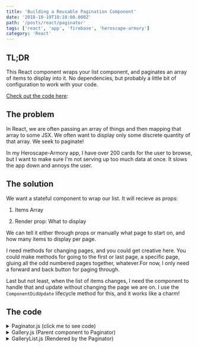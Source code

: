 ```yaml
---
title: 'Building a Reusable Pagination Component'
date: '2018-10-19T10:18:00.000Z'
path: '/posts/react/paginator'
tags: ['react', 'app', 'firebase', 'heroscape-armory']
category: 'React'
---
```


## TL;DR

This React component wraps your list component, and paginates an array of items to display into it. No dependencies, but probably a little bit of configuration to work with your code.

[Check out the code here](#items):

## The problem

In React, we are often passing an array of things and then mapping that array to some JSX. We often want to display only some discrete quantity of that array. We seek to paginate!

In my Heroscape-Armory app, I have over 200 cards for the user to browse, but I want to make sure I'm not serving up too much data at once. It slows the app down and annoys the user.

## The solution

We want a stateful component to wrap our list. It will recieve as props:

1. Items Array

2. Render prop: What to display

We can tell it either through props or manually what page to start on, and how many items to display per page.

I need methods for changing pages, and you could get creative here. You could make methods for going to the first or last page, a specific page, gluing all the odd numbered pages together, whatever.For now, I only need a forward and back button for paging through.

Last but not least, when the list of items changes, I need the component to handle that and update without changing the page we are on. I use the `ComponentDidUpdate` lifecycle method for this, and it works like a charm!

<h2 id="items">The code</h2>

<details>
<summary>
Paginator.js (click me to see code)
</summary>

```js
// Paginator.js

import React, { Component } from 'react'
import PropTypes from 'prop-types'

export default class Paginator extends Component {
  constructor(props) {
    super(props)
    this.state = {
      currentPage: parseInt(props.page) || 1,
      totalPages: 1,
      cardsToDisplay: [],
      limit: 10,
    }
  }

  componentDidUpdate = prevProps => {
    if (prevProps.items !== this.props.items) {
      const { items } = this.props
      if (!items) {
        return
      }
      const totalPages = Math.ceil(items.length / this.state.limit) || 1
      this.setState({ totalPages }, this.update)
    }
  }

  update = () => {
    const { items } = this.props
    const { currentPage, limit } = this.state
    const firstItem = currentPage * limit - limit
    const lastItem = currentPage * limit
    const cardsToDisplay = items.slice(firstItem, lastItem)
    this.setState({ cardsToDisplay })
  }

  nextPage = () => {
    const { currentPage, totalPages } = this.state
    if (currentPage >= totalPages) {
      this.setState({ currentPage: 1 }, this.update)
    } else {
      this.setState(
        prevState => ({
          currentPage: prevState.currentPage + 1,
        }),
        this.update
      )
    }
  }
  prevPage = () => {
    const { currentPage, totalPages } = this.state
    if (currentPage <= 1) {
      this.setState({ currentPage: totalPages }, this.update)
    } else {
      this.setState(
        prevState => ({
          currentPage: prevState.currentPage - 1,
        }),
        this.update
      )
    }
  }

  render() {
    if (!this.props.items) {
      return (
        <div style={{ color: 'black', fontSize: '3rem' }}>LOADING ITEMS</div>
      )
    }
    const pagination = {
      cardsToDisplay: this.state.cardsToDisplay,
      currentPage: this.state.currentPage,
      totalPages: this.state.totalPages,
      nextPage: this.nextPage,
      prevPage: this.prevPage,
    }
    return this.props.render(pagination)
  }
}
```

</details>
<details>
<summary>
Gallery.js (Parent component to Paginator)
</summary>

```js
// Gallery.js

import React from 'react'
import GalleryList from './Card/GalleryList'
import Paginator from '../Utilities/Paginator'
export default props => {
  return (
    <div>
      <Paginator
        items={props.cardsToDisplay}
        render={pagination => (
          <GalleryList pagination={pagination} props={props} />
        )}
      />
    </div>
  )
}
```

</details>
<details>
<summary>
GalleryList.js (Rendered by the Paginator)
</summary>

```js
// GalleryList.js

import React from 'react'
import GalleryCard from './GalleryCard'

export default props => {
  const {
    cardsToDisplay,
    nextPage,
    prevPage,
    currentPage,
    totalPages,
  } = props.pagination

  return (
    <div>
      <button onClick={prevPage}>Prev</button>
      <span>
        Page {currentPage} of {totalPages}
      </span>
      <button onClick={nextPage}>Next</button>
      <ul>
        {cardsToDisplay.map(card => (
          <GalleryCard key={card.name} card={card} />
        ))}
      </ul>
    </div>
  )
}
```

</details>
